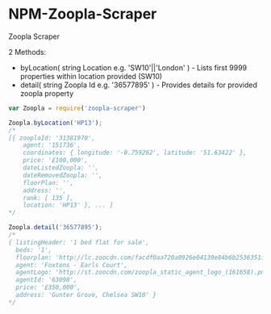 # NPM-Zoopla-Scraper
Zoopla Scraper


2 Methods:
* byLocation( string Location e.g. 'SW10'||'London' ) - Lists first 9999 properties within location provided (SW10)
* detail( string Zoopla Id e.g. '36577895' ) - Provides details for provided zoopla property

```javascript
var Zoopla = require('zoopla-scraper')

Zoopla.byLocation('HP13');
/*
[{ zooplaId: '31381970',
    agent: '151736',
    coordinates: { longitude: '-0.759262', latitude: '51.63422' },
    price: '£100,000',
    dateListedZoopla: '',
    dateRemovedZoopla: '',
    floorPlan: '',
    address: '',
    rank: [ 135 ],
    location: 'HP13' }, ... ]
*/

Zoopla.detail('36577895');
/*
{ listingHeader: '1 bed flat for sale',
  beds: '1',
  floorplan: 'http://lc.zoocdn.com/facdf0aa720a0926e04139e84b6b2536351f9005.png',
  agent: 'Foxtons - Earls Court',
  agentLogo: 'http://st.zoocdn.com/zoopla_static_agent_logo_(161658).png',
  agentId: '63098',
  price: '£350,000',
  address: 'Gunter Grove, Chelsea SW10' }
*/
```
